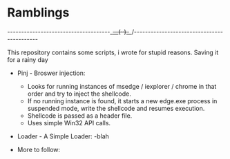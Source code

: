 # Ramblings

-------------------------------------\_~~__(··)_~~_/-------------------------------------------

This repository contains some scripts, i wrote for stupid reasons. Saving it for a rainy day

- Pinj - Broswer injection:
  - Looks for running instances of msedge / iexplorer / chrome in that order and try to inject the shellcode.
  - If no running instance is found, it starts a new edge.exe process in suspended mode, write the shellcode and resumes execution.
  - Shellcode is passed as a header file.
  - Uses simple Win32 API calls.
  
  
 - Loader - A Simple Loader:
    -blah



  
- More to follow:
